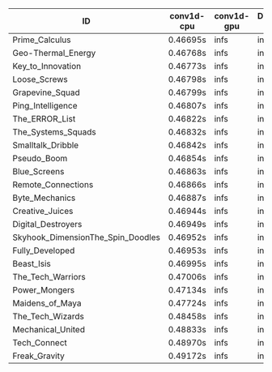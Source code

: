 |ID|conv1d-cpu|conv1d-gpu|DWSPConv2D-gpu|gemm-gpu|avg|
|-|-|-|-|-|-|
|Prime_Calculus|0.46695s|infs|infs|4.55105s|infs|
|Geo-Thermal_Energy|0.46768s|infs|infs|4.49129s|infs|
|Key_to_Innovation|0.46773s|infs|infs|4.48273s|infs|
|Loose_Screws|0.46798s|infs|infs|4.48250s|infs|
|Grapevine_Squad|0.46799s|infs|infs|4.46536s|infs|
|Ping_Intelligence|0.46807s|infs|infs|4.49590s|infs|
|The_ERROR_List|0.46822s|infs|infs|4.48670s|infs|
|The_Systems_Squads|0.46832s|infs|infs|4.50292s|infs|
|Smalltalk_Dribble|0.46842s|infs|infs|4.45520s|infs|
|Pseudo_Boom|0.46854s|infs|infs|4.47760s|infs|
|Blue_Screens|0.46863s|infs|infs|4.49144s|infs|
|Remote_Connections|0.46866s|infs|infs|4.50815s|infs|
|Byte_Mechanics|0.46887s|infs|infs|4.50311s|infs|
|Creative_Juices|0.46944s|infs|infs|4.49540s|infs|
|Digital_Destroyers|0.46949s|infs|infs|4.45325s|infs|
|Skyhook_DimensionThe_Spin_Doodles|0.46952s|infs|infs|4.49744s|infs|
|Fully_Developed|0.46953s|infs|infs|4.52172s|infs|
|Beast_Isis|0.46995s|infs|infs|4.49140s|infs|
|The_Tech_Warriors|0.47006s|infs|infs|4.61590s|infs|
|Power_Mongers|0.47134s|infs|infs|4.49694s|infs|
|Maidens_of_Maya|0.47724s|infs|infs|4.67558s|infs|
|The_Tech_Wizards|0.48458s|infs|infs|4.77513s|infs|
|Mechanical_United|0.48833s|infs|infs|4.64625s|infs|
|Tech_Connect|0.48970s|infs|infs|11.29276s|infs|
|Freak_Gravity|0.49172s|infs|infs|4.68121s|infs|
